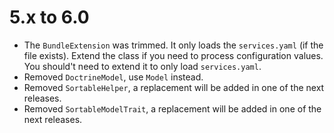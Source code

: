 5.x to 6.0
==========

*   The `BundleExtension` was trimmed. It only loads the `services.yaml` (if the file exists). Extend the class if you need to process configuration values.
    You should't need to extend it to only load `services.yaml`.
*   Removed `DoctrineModel`, use `Model` instead.
*   Removed `SortableHelper`, a replacement will be added in one of the next releases.
*   Removed `SortableModelTrait`, a replacement will be added in one of the next releases.
